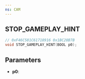 ```yaml
---
ns: CAM
---
```

## STOP_GAMEPLAY_HINT

```c
// 0xF46C581C61718916 0x1BC28B7B
void STOP_GAMEPLAY_HINT(BOOL p0);
```


## Parameters
* **p0**: 

